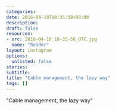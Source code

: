 ```yaml
---
categories:
date: 2016-04-10T10:35:58+00:00
description:
draft: false
resources:
- src: 2016-04-10_10-35-58_UTC.jpg
  name: "header"
layout: instagram
options:
  unlisted: false
stories:
subtitle:
title: "Cable management, the lazy way"
tags: []
---
```


"Cable management, the lazy way"
